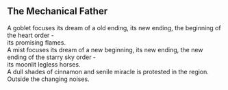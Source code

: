The Mechanical Father
---------------------
A goblet focuses its dream of a old ending, its new ending, the beginning of the heart order -  
its promising flames.  
A mist focuses its dream of a new beginning, its new ending, the new  
ending of the starry sky order -  
its moonlit legless horses.  
A dull shades of cinnamon and senile miracle is protested in the region.  
Outside the changing noises.  
